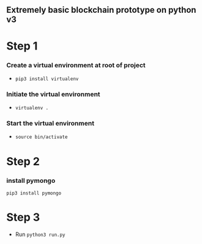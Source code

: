 ## Extremely basic blockchain prototype on python v3

# Step 1

### Create a virtual environment at root of project
- ```pip3 install virtualenv```
### Initiate the virtual environment
- ```virtualenv .```
### Start the virtual environment
- ```source bin/activate```


# Step 2
### install pymongo

```pip3 install pymongo```


# Step 3
- Run `python3 run.py`